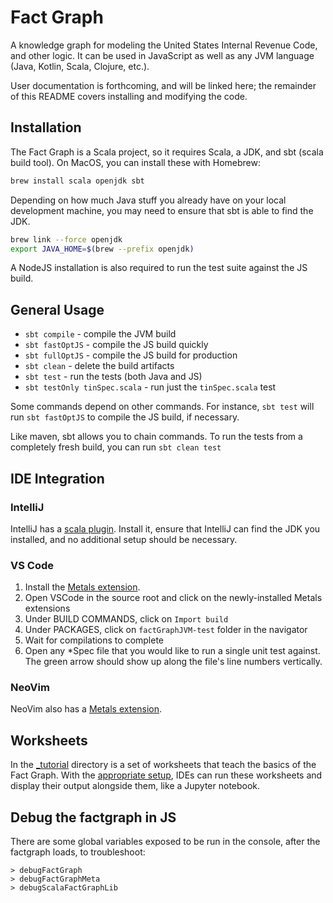 # Fact Graph

A knowledge graph for modeling the United States Internal Revenue Code, and other logic.
It can be used in JavaScript as well as any JVM language (Java, Kotlin, Scala, Clojure, etc.).

User documentation is forthcoming, and will be linked here;
the remainder of this README covers installing and modifying the code.

## Installation

The Fact Graph is a Scala project, so it requires Scala, a JDK, and sbt (scala build tool).
On MacOS, you can install these with Homebrew:

```sh
brew install scala openjdk sbt
```

Depending on how much Java stuff you already have on your local development machine, you may need to ensure that sbt is able to find the JDK.

```sh
brew link --force openjdk
export JAVA_HOME=$(brew --prefix openjdk)
```

A NodeJS installation is also required to run the test suite against the JS build.

## General Usage

* `sbt compile` - compile the JVM build
* `sbt fastOptJS` - compile the JS build quickly
* `sbt fullOptJS` - compile the JS build for production
* `sbt clean` - delete the build artifacts
* `sbt test` - run the tests (both Java and JS)
* `sbt testOnly tinSpec.scala` - run just the `tinSpec.scala` test

Some commands depend on other commands.
For instance, `sbt test` will run `sbt fastOptJS` to compile the JS build, if necessary.

Like maven, sbt allows you to chain commands.
To run the tests from a completely fresh build, you can run `sbt clean test`

## IDE Integration

### IntelliJ

IntelliJ has a [scala plugin](https://www.jetbrains.com/help/idea/get-started-with-scala.html).
Install it, ensure that IntelliJ can find the JDK you installed, and no additional setup should be necessary.

### VS Code

1. Install the [Metals extension](https://marketplace.visualstudio.com/items?itemName=scalameta.metals).
2. Open VSCode in the source root and click on the newly-installed Metals extensions
3. Under BUILD COMMANDS, click on `Import build`
4. Under PACKAGES, click on `factGraphJVM-test` folder in the navigator
5. Wait for compilations to complete
6. Open any \*Spec file that you would like to run a single unit test against. The green arrow should show up along the file's line numbers vertically.

### NeoVim

NeoVim also has a [Metals extension](https://github.com/scalameta/nvim-metals).

## Worksheets

In the [\_tutorial](./shared/src/main/scala/_tutorial) directory is a set of worksheets that teach the basics of the Fact Graph.
With the [appropriate setup](https://docs.scala-lang.org/scala3/book/tools-worksheets.html), IDEs can run these worksheets and display their output alongside them, like a Jupyter notebook.

## Debug the factgraph in JS

There are some global variables exposed to be run in the console, after the factgraph loads, to troubleshoot:

```
> debugFactGraph
> debugFactGraphMeta
> debugScalaFactGraphLib
```
